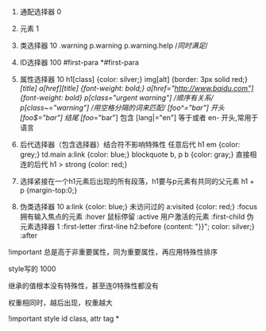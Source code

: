 1. 通配选择器 0

2. 元素 1

3. 类选择器 10
.warning
p.warning
p.warning.help /*同时满足*/

4. ID选择器 100
#first-para
*#first-para

5. 属性选择器 10
h1[class] {color: silver;}
img[alt] {border: 3px solid red;}
*[title]
a[href][title] {font-weight: bold;}
a[href="http://www.baidu.com"] {font-weight: bold}
p[class="urgent warning"] /*顺序有关系*/
p[class~="warning"] /*用空格分隔的词来匹配*/
[foo^="bar"] 开头
[foo$="bar"] 结尾
[foo*="bar"] 包含
[lang|="en"] 等于或者 en- 开头,常用于语言

6. 后代选择器（包含选择器）结合符不影响特殊性
任意后代
h1 em {color: grey;}
td.main a:link {color: blue;}
blockquote b, p b {color: gray;}
直接相连的后代
h1 > strong {color: red;}
7. 选择紧接在一个h1元素后出现的所有段落，h1要与p元素有共同的父元素
h1 + p {margin-top:0;}

8. 伪类选择器 10
a:link {color: blue;} 未访问过的
a:visited {color: red;}
:focus 拥有输入焦点的元素
:hover 鼠标停留
:active 用户激活的元素
:first-child
伪元素选择器 1
:first-letter
:first-line
h2:before {content: "}}"; color: silver;} 
:after

!important 总是高于非重要属性，同为重要属性，再应用特殊性排序

style写的 1000

继承的值根本没有特殊性，甚至连0特殊性都没有

权重相同时，越后出现，权重越大


!important
style
id
class, attr
tag
*